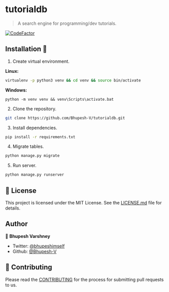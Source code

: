 # tutorialdb
> A search engine for programming/dev tutorials.

[![CodeFactor](https://www.codefactor.io/repository/github/bhupesh-v/tutorialdb/badge)](https://www.codefactor.io/repository/github/bhupesh-v/tutorialdb)

## Installation 🔮

1. Create virtual environment.

**Linux:**
```bash
virtualenv -p python3 venv && cd venv && source bin/activate
```

**Windows:**
```batch
python -m venv venv && venv\Scripts\activate.bat
```

2. Clone the repository.

```bash
git clone https://github.com/Bhupesh-V/tutorialdb.git
```    

3. Install dependencies.

```bash
pip install -r requirements.txt
```

4. Migrate tables.

```bash
python manage.py migrate
```

5. Run server.

```bash
python manage.py runserver
```


## 📝 License

This project is licensed under the MIT License. See the [LICENSE.md](LICENSE) file for details.

## Author

👥 **Bhupesh Varshney**

- Twitter: [@bhupeshimself](https://twitter.com/bhupeshimself)
- Github: [@Bhupesh-V](https://github.com/Bhupesh-V)

## 👋 Contributing

Please read the [CONTRIBUTING](CONTRIBUTING.md) for the process for submitting pull requests to us.
